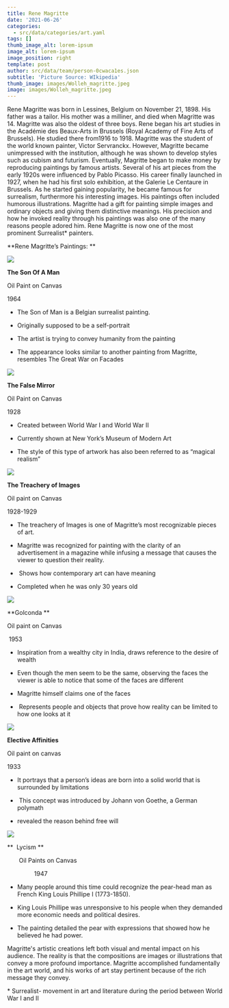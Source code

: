 ```yaml
---
title: Rene Magritte
date: '2021-06-26'
categories:
  - src/data/categories/art.yaml
tags: []
thumb_image_alt: lorem-ipsum
image_alt: lorem-ipsum
image_position: right
template: post
author: src/data/team/person-0cwaca1es.json
subtitle: 'Picture Source: WIkipedia'
thumb_image: images/Wolleh_magritte.jpeg
image: images/Wolleh_magritte.jpeg
---
```

Rene Magritte was born in Lessines, Belgium on November 21, 1898. His father was a tailor. His mother was a milliner, and died when Magritte was 14. Magritte was also the oldest of three boys. Rene began his art studies in the Académie des Beaux-Arts in Brussels (Royal Academy of Fine Arts of Brussels). He studied there from1916 to 1918. Magritte was the student of the world known painter, Victor Servranckx. However, Magritte became unimpressed with the institution, although he was shown to develop styles such as cubism and futurism. Eventually, Magritte began to make money by reproducing paintings by famous artists. Several of his art pieces from the early 1920s were influenced by Pablo Picasso. His career finally launched in 1927, when he had his first solo exhibition, at the Galerie Le Centaure in Brussels. As he started gaining popularity, he became famous for  surrealism, furthermore his interesting images. His paintings often included humorous illustrations. Magritte had a gift for painting simple images and ordinary objects and giving them distinctive meanings. His precision and how he invoked reality through his paintings was also one of the many reasons people adored him. Rene Magritte is now one of the most prominent Surrealist\* painters.  

**Rene Magritte’s Paintings: **

![](https://lh5.googleusercontent.com/dWpG76\_54G9Hrk2UY8x6bO0G50yw0x3q0ygTkNjU47F_OmAgxgMAEyBTLdzWPl6WNabWrK65LZMRv33K_shjcr_I-rb9Kk8hGSzyPwa8E0rZvv9DN8YKQEByPsPfUnnBltfT2dhx)

**The Son Of A Man** 

Oil Paint on Canvas

1964 

*   The Son of Man is a Belgian surrealist painting.

<!---->

*   Originally supposed to be a self-portrait

*   The artist is trying to convey humanity from the painting

*   The appearance looks similar to another painting from Magritte, resembles The Great War on Facades

![](https://lh6.googleusercontent.com/KRqLi475Rux-G1nAWJr92juZ6iIVyvNpEpZmekRQInWkBNWgaOLaVi8tnjWLqQMEF5yiuJODzW-Rd_kuviBRvStWDfPRGIjfRkurTNt6GJzOCxLw5NnmeyMD3GHISaS8zm8MjUCn)

**The False Mirror** 

Oil Paint on Canvas 

1928

*   Created between World War I and World War II

*   Currently shown at New York’s Museum of Modern Art

*   The style of this type of artwork has also been referred to as “magical realism”

![](https://lh3.googleusercontent.com/kSYmNySR7aA2\_w6T7RrjaKdPv-k43VKejjuCKQithWQOz1ybnXV1B4zE-TqXzfG4ELwuGo5VbBxRW_BPSvJVLOhlWaE8le0dL2YQl0dVKBFW-Q7m6jf--oMriBqQj941wReZxLKV)

**The Treachery of Images** 

Oil paint on Canvas

1928-1929

*   The treachery of Images is one of Magritte’s most recognizable pieces of art. 

*   Magritte was recognized for painting with the clarity of an advertisement in a magazine while infusing a message that causes the viewer to question their reality. 

*    Shows how contemporary art can have meaning

*   Completed when he was only 30 years old

![](https://lh5.googleusercontent.com/7dB4KOGMBsMjtERuhC5KMoQNXNhncbIkHP9wmO2kXvI7nTl0HNAI4k3-VPL4YEyX8w2BbH7\_Cd8-j9p3Ja4TBUYVG8Br9--LXDu0d8G9n-8X7yDoAIXIzQhqILwRMzz260WqgIGW)

**Golconda **

Oil paint on Canvas 

 1953

*   Inspiration from a wealthy city in India, draws reference to the desire of wealth 

*   Even though the men seem to be the same, observing the faces the viewer is able to notice that some of the faces are different 

*   Magritte himself claims one of the faces 

*    Represents people and objects that prove how reality can be limited to how one looks at it

![](https://lh5.googleusercontent.com/PMdnfOGLVDBXOBA0u_QfoLNHNzd4IMY3OWjA3uYmgo7NvYZ2NE15M1r5S39LNdeL_fzQJLwpohCmp-wAe2XBsI2fsZnw5Ly1bUEMhT4XYZ5EY_Y2Cb3a9mQNxabhUljWoZ_qQmFW)

**Elective Affinities** 

Oil paint on canvas 

1933

*   It portrays that a person’s ideas are born into a solid world that is surrounded by limitations 

*    This concept was introduced by Johann von Goethe, a German polymath

*   revealed the reason behind free will

![](https://lh5.googleusercontent.com/X-fuM38\_6uh8yfUbbk5FeObdK4UUBPWUxB0-O9BZYZy0PIyluv\_6utJcjRp-VInZzY8rA6f6-Hj0Aje0gQFwrvEZJ20mXUM_XAxS7z85H14AiAKJu7zxU0i2IPQAy-AvmPGkUQC6)

**  Lycism **

       Oil Paints on Canvas 

                1947

*   Many people around this time could recognize the pear-head man as French King Louis Phillipe I (1773-1850).

*   King Louis Phillipe was unresponsive to his people when they demanded more economic needs and political desires.

*   The painting detailed the pear with expressions that showed how he believed he had power.

Magritte's artistic creations left both visual and mental impact on his audience. The reality is that the compositions are images or illustrations that convey a more profound importance. Magritte accomplished fundamentally in the art world, and his works of art stay pertinent because of the rich message they convey. 





\* Surrealist- movement in art and literature during the period between World War I and II  
